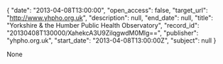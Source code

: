 {
  "date": "2013-04-08T13:00:00", 
  "open_access": false, 
  "target_url": "http://www.yhpho.org.uk", 
  "description": null, 
  "end_date": null, 
  "title": "Yorkshire & the Humber Public Health Observatory", 
  "record_id": "20130408T130000/XahekcA3U9ZilqgwdM0Mlg==", 
  "publisher": "yhpho.org.uk", 
  "start_date": "2013-04-08T13:00:00Z", 
  "subject": null
}

None
